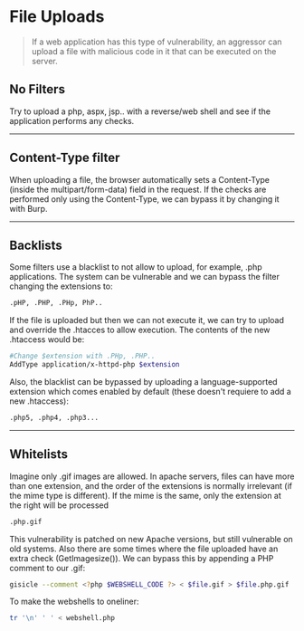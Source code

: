# File Uploads

> If a web application has this type of vulnerability, an aggressor can upload a file with malicious code in it that can be executed on the server.

## No Filters

Try to upload a php, aspx, jsp.. with a reverse/web shell and see if the application performs any checks.

_____

## Content-Type filter

When uploading a file, the browser automatically sets a Content-Type (inside the multipart/form-data) field in the request. If the checks are performed only using the Content-Type, we can bypass it by changing it with Burp.

_____

## Backlists

Some filters use a blacklist to not allow to upload, for example, .php applications. The system can be vulnerable and we can bypass the filter changing the extensions to:

```bash
.pHP, .PHP, .PHp, PhP..
```

If the file is uploaded but then we can not execute it, we can try to upload and override the .htacces to allow execution. The contents of the new .htaccess would be:

```bash
#Change $extension with .PHp, .PHP..
AddType application/x-httpd-php $extension
```

Also, the blacklist can be bypassed by uploading a language-supported extension which comes enabled by default (these doesn't requiere to add a new .htaccess):

```bash
.php5, .php4, .php3...
```

______

## Whitelists

Imagine only .gif images are allowed. In apache servers, files can have more than one extension, and the order of the extensions is normally irrelevant (if the mime type is different). If the mime is the same, only the extension at the right will be processed

```bash
.php.gif
```

This vulnerability is patched on new Apache versions, but still vulnerable on old systems. Also there are some times where the file uploaded have an extra check (GetImagesize()). We can bypass this by appending a PHP comment to our .gif:

```bash
gisicle --comment <?php $WEBSHELL_CODE ?> < $file.gif > $file.php.gif
```

To make the webshells to oneliner:

```bash
tr '\n' ' ' < webshell.php
```






